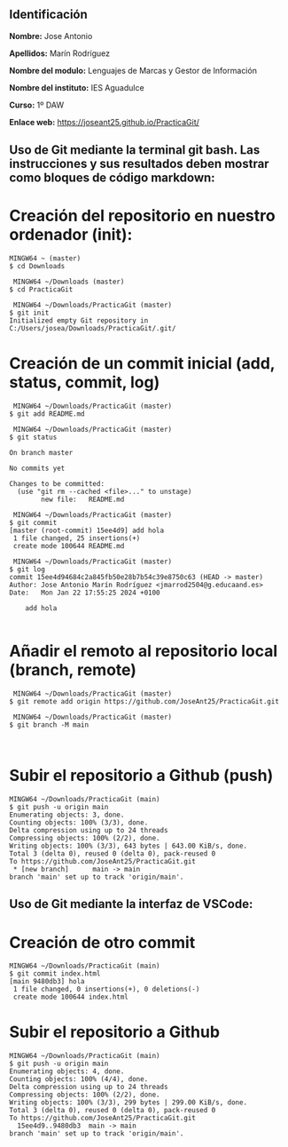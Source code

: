 ## Identificación

**Nombre:** Jose Antonio

**Apellidos:** Marín Rodríguez

**Nombre del modulo:** Lenguajes de Marcas y Gestor de Información

**Nombre del instituto:** IES Aguadulce

**Curso:** 1º DAW

**Enlace web:** https://joseant25.github.io/PracticaGit/

## Uso de Git mediante la terminal git bash. Las instrucciones y sus resultados deben mostrar como **bloques de código markdown:**

# Creación del repositorio en nuestro ordenador (init):

```
MINGW64 ~ (master)
$ cd Downloads

 MINGW64 ~/Downloads (master)
$ cd PracticaGit

 MINGW64 ~/Downloads/PracticaGit (master)
$ git init
Initialized empty Git repository in C:/Users/josea/Downloads/PracticaGit/.git/
```

# Creación de un commit inicial (add, status, commit, log)

```
 MINGW64 ~/Downloads/PracticaGit (master)
$ git add README.md

 MINGW64 ~/Downloads/PracticaGit (master)
$ git status

On branch master

No commits yet

Changes to be committed:
  (use "git rm --cached <file>..." to unstage)
        new file:   README.md

 MINGW64 ~/Downloads/PracticaGit (master)
$ git commit
[master (root-commit) 15ee4d9] add hola
 1 file changed, 25 insertions(+)
 create mode 100644 README.md

 MINGW64 ~/Downloads/PracticaGit (master)
$ git log
commit 15ee4d94684c2a845fb50e28b7b54c39e8750c63 (HEAD -> master)
Author: Jose Antonio Marín Rodríguez <jmarrod2504@g.educaand.es>
Date:   Mon Jan 22 17:55:25 2024 +0100

    add hola


```

# Añadir el remoto al repositorio local (branch, remote)

``` 
 MINGW64 ~/Downloads/PracticaGit (master)
$ git remote add origin https://github.com/JoseAnt25/PracticaGit.git

 MINGW64 ~/Downloads/PracticaGit (master)
$ git branch -M main



```

# Subir el repositorio a Github (push)

```
MINGW64 ~/Downloads/PracticaGit (main)
$ git push -u origin main
Enumerating objects: 3, done.
Counting objects: 100% (3/3), done.
Delta compression using up to 24 threads
Compressing objects: 100% (2/2), done.
Writing objects: 100% (3/3), 643 bytes | 643.00 KiB/s, done.
Total 3 (delta 0), reused 0 (delta 0), pack-reused 0
To https://github.com/JoseAnt25/PracticaGit.git
 * [new branch]      main -> main
branch 'main' set up to track 'origin/main'.
```


## Uso de Git mediante la interfaz de VSCode:

# Creación de otro commit

```
MINGW64 ~/Downloads/PracticaGit (main)
$ git commit index.html
[main 9480db3] hola
 1 file changed, 0 insertions(+), 0 deletions(-)
 create mode 100644 index.html
```

 # Subir el repositorio a Github

 ```
MINGW64 ~/Downloads/PracticaGit (main)
$ git push -u origin main
Enumerating objects: 4, done.
Counting objects: 100% (4/4), done.
Delta compression using up to 24 threads
Compressing objects: 100% (2/2), done.
Writing objects: 100% (3/3), 299 bytes | 299.00 KiB/s, done.
Total 3 (delta 0), reused 0 (delta 0), pack-reused 0
To https://github.com/JoseAnt25/PracticaGit.git
   15ee4d9..9480db3  main -> main
branch 'main' set up to track 'origin/main'.
```


